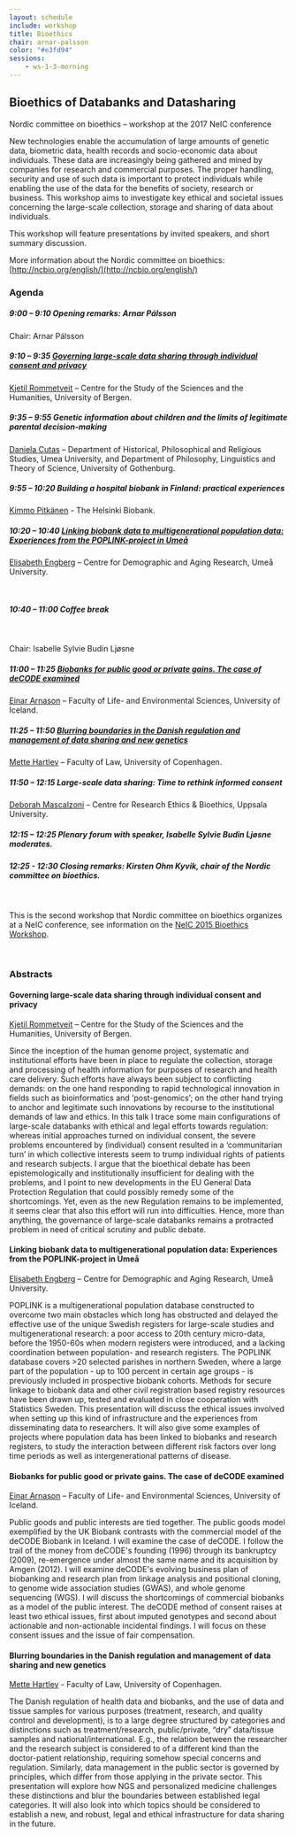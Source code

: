 ```yaml
---
layout: schedule
include: workshop
title: Bioethics
chair: arnar-palsson
color: "#e3fd94"
sessions:
    - ws-1-3-morning
---
```


## Bioethics of Databanks and Datasharing

Nordic committee on bioethics – workshop at the 2017 NeIC conference

New technologies enable the accumulation of large amounts of genetic data,
biometric data,  health records and socio-economic data about individuals. These
data are increasingly being gathered and mined by companies for research and
commercial purposes. The proper handling, security and use of such data is
important to protect individuals while enabling the use of the data for the
benefits of society, research or business. This workshop aims to investigate key
ethical and societal issues concerning the large-scale collection, storage and
sharing of data about individuals.

This workshop will feature presentations by invited speakers, and short summary discussion.

More information about the Nordic committee on bioethics:
[http://ncbio.org/english/](http://ncbio.org/english/)

### Agenda

##### 9:00 – 9:10 Opening remarks: Arnar Pálsson

Chair: Arnar Pálsson


##### 9:10 – 9:35  [Governing large-scale data sharing through individual consent and privacy](#governing-large-scale-data-sharing-through-individual-consent-an)

[Kjetil Rommetveit](http://www.uib.no/en/persons/Kjetil.Rommetveit) –
Centre for the Study of the Sciences and the Humanities, University of Bergen.

##### 9:35 – 9:55  Genetic information about children and the limits of legitimate parental decision-making

[Daniela Cutas](http://flov.gu.se/english/about/staff?languageId=100001&userId=xcutda) –
Department of Historical, Philosophical and Religious Studies, Umea University,
and Department of Philosophy, Linguistics and Theory of Science, University of
Gothenburg.

##### 9:55 – 10:20  Building a hospital biobank in Finland: practical experiences

[Kimmo Pitkänen](http://www.biopankki.fi/en/finnish-biobanks/) -
The Helsinki Biobank.

##### 10:20 – 10:40  [Linking biobank data to multigenerational population data: Experiences from the POPLINK-project in Umeå](#linking-biobank-data-to-multigenerational-population-data-experi)

[Elisabeth Engberg](http://www.cedar.umu.se/english/about-cedar/staff/?uid=elen0001) –
Centre for Demographic and Aging Research, Umeå University.

<br/>

##### 10:40 – 11:00 Coffee break

<br/>

Chair: Isabelle Sylvie Budin Ljøsne

##### 11:00 – 11:25  [Biobanks for public good or private gains. The case of deCODE examined](#biobanks-for-public-good-or-private-gains-the-case-of-decode-exa)

[Einar Arnason](http://uni.hi.is/einararn/) –
Faculty of Life- and Environmental Sciences, University of Iceland.


##### 11:25 – 11:50  [Blurring boundaries in the Danish regulation and management of data sharing and new genetics](#blurring-boundaries-in-the-danish-regulation-and-management-of-d)

[Mette Hartlev](http://www.jur.ku.dk/medarbejdere/mettehartlev) –
Faculty of Law, University of Copenhagen.


##### 11:50 – 12:15 Large-scale data sharing: Time to rethink informed consent

[Deborah Mascalzoni](http://crb.uu.se/staff/deborah-mascalzoni/) –
Centre for Research Ethics & Bioethics, Uppsala University.

##### 12:15 – 12:25 Plenary forum with speaker, Isabelle Sylvie Budin Ljøsne moderates.

##### 12:25 - 12:30 Closing remarks: Kirsten Ohm Kyvik, chair of the Nordic committee on bioethics.

<br/>

This is the second workshop that Nordic committee on bioethics organizes at a NeIC conference, see information on the [NeIC 2015 Bioethics Workshop](http://neic2015.nordforsk.org/display/NeIC2015/Bioethics).

<br/>

### Abstracts

#### Governing large-scale data sharing through individual consent and privacy

[Kjetil Rommetveit](http://www.uib.no/en/persons/Kjetil.Rommetveit) –
Centre for the Study of the Sciences and the Humanities, University of Bergen.

Since the inception of the human genome project, systematic and institutional
efforts have been in place to regulate the collection, storage and processing of
health information for purposes of research and health care delivery. Such
efforts have always been subject to conflicting demands: on the one hand
responding to rapid technological innovation in fields such as bioinformatics
and ‘post-genomics’; on the other hand trying to anchor and legitimate such
innovations by recourse to the institutional demands of law and ethics. In this
talk I trace some main configurations of large-scale databanks with ethical and
legal efforts towards regulation: whereas initial approaches turned on
individual consent, the severe problems encountered by (individual) consent
resulted in a ‘communitarian turn’ in which collective interests seem to trump
individual rights of patients and research subjects. I argue that the bioethical
debate has been epistemologically and institutionally insufficient for dealing
with the problems, and I point to new developments in the EU General Data
Protection Regulation that could possibly remedy some of the shortcomings. Yet,
even as the new Regulation remains to be implemented, it seems clear that also
this effort will run into difficulties. Hence, more than anything, the
governance of large-scale databanks remains a protracted problem in need of
critical scrutiny and public debate.

#### Linking biobank data to multigenerational population data: Experiences from the POPLINK-project in Umeå

[Elisabeth Engberg](http://www.cedar.umu.se/english/about-cedar/staff/?uid=elen0001) –
Centre for Demographic and Aging Research, Umeå University.

POPLINK is a multigenerational population database constructed to overcome two
main obstacles which long has obstructed and delayed the effective use of the
unique Swedish registers for large-scale studies and multigenerational research:
a poor access to 20th century micro-data, before the 1950-60s when modern
registers were introduced, and a lacking coordination between population- and
research registers. The POPLINK database covers >20 selected parishes in
northern Sweden, where a large part of the population - up to 100 percent in
certain age groups - is previously included in prospective biobank cohorts.
Methods for secure linkage to biobank data and other civil registration based
registry resources have been drawn up, tested and evaluated in close cooperation
with Statistics Sweden. This presentation will discuss the ethical issues
involved when setting up this kind of infrastructure and the experiences from
disseminating data to researchers. It will also give some examples of projects
where population data has been linked to biobanks and research registers, to
study the interaction between different risk factors over long time periods as
well as intergenerational patterns of disease.

#### Biobanks for public good or private gains. The case of deCODE examined

[Einar Arnason](http://uni.hi.is/einararn/) –
Faculty of Life- and Environmental Sciences, University of Iceland.

Public goods and public interests are tied together. The public goods model
exemplified by the UK Biobank contrasts with the commercial model of the deCODE
Biobank in Iceland. I will examine the case of deCODE. I follow the trail of the
money from deCODE's founding (1996) through its bankruptcy (2009), re-emergence
under almost the same name and its acquisition by Amgen (2012). I will examine
deCODE's evolving business plan of biobanking and research plan from linkage
analysis and positional cloning, to genome wide association studies (GWAS), and
whole genome sequencing (WGS). I will discuss the shortcomings of commercial
biobanks as a model of the public interest. The deCODE method of consent raises
at least two ethical issues, first about imputed genotypes and second about
actionable and non-actionable incidental findings. I will focus on these consent
issues and the issue of fair compensation.  

#### Blurring boundaries in the Danish regulation and management of data sharing and new genetics

[Mette Hartlev](http://www.jur.ku.dk/medarbejdere/mettehartlev) -
Faculty of Law, University of Copenhagen.

The Danish regulation of health data and biobanks, and the use of data and
tissue samples for various purposes (treatment, research, and quality control
and development), is to a large degree structured by categories and distinctions
such as treatment/research, public/private, “dry” data/tissue samples and
national/international. E.g., the relation between the researcher and the
research subject is considered to of a different kind than the doctor-patient
relationship, requiring somehow special concerns and regulation.  Similarly,
data management in the public sector is governed by principles, which differ
from those applying in the private sector. This presentation will explore how
NGS and personalized medicine challenges these distinctions and blur the
boundaries between established legal categories. It will also look into which
topics should be considered to establish a new, and robust, legal and ethical
infrastructure for data sharing in the future.
